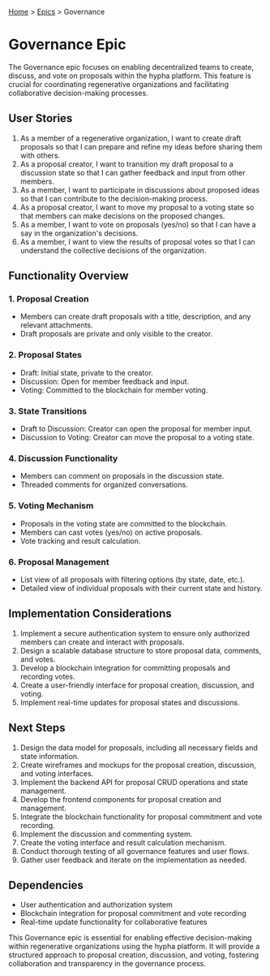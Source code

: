 [Home](../../../README.md) > [Epics](../README.md) > Governance

# Governance Epic

The Governance epic focuses on enabling decentralized teams to create, discuss, and vote on proposals within the hypha platform. This feature is crucial for coordinating regenerative organizations and facilitating collaborative decision-making processes.

## User Stories

1. As a member of a regenerative organization, I want to create draft proposals so that I can prepare and refine my ideas before sharing them with others.
2. As a proposal creator, I want to transition my draft proposal to a discussion state so that I can gather feedback and input from other members.
3. As a member, I want to participate in discussions about proposed ideas so that I can contribute to the decision-making process.
4. As a proposal creator, I want to move my proposal to a voting state so that members can make decisions on the proposed changes.
5. As a member, I want to vote on proposals (yes/no) so that I can have a say in the organization's decisions.
6. As a member, I want to view the results of proposal votes so that I can understand the collective decisions of the organization.

## Functionality Overview

### 1. Proposal Creation
- Members can create draft proposals with a title, description, and any relevant attachments.
- Draft proposals are private and only visible to the creator.

### 2. Proposal States
- Draft: Initial state, private to the creator.
- Discussion: Open for member feedback and input.
- Voting: Committed to the blockchain for member voting.

### 3. State Transitions
- Draft to Discussion: Creator can open the proposal for member input.
- Discussion to Voting: Creator can move the proposal to a voting state.

### 4. Discussion Functionality
- Members can comment on proposals in the discussion state.
- Threaded comments for organized conversations.

### 5. Voting Mechanism
- Proposals in the voting state are committed to the blockchain.
- Members can cast votes (yes/no) on active proposals.
- Vote tracking and result calculation.

### 6. Proposal Management
- List view of all proposals with filtering options (by state, date, etc.).
- Detailed view of individual proposals with their current state and history.

## Implementation Considerations

1. Implement a secure authentication system to ensure only authorized members can create and interact with proposals.
2. Design a scalable database structure to store proposal data, comments, and votes.
3. Develop a blockchain integration for committing proposals and recording votes.
4. Create a user-friendly interface for proposal creation, discussion, and voting.
5. Implement real-time updates for proposal states and discussions.

## Next Steps

1. Design the data model for proposals, including all necessary fields and state information.
2. Create wireframes and mockups for the proposal creation, discussion, and voting interfaces.
3. Implement the backend API for proposal CRUD operations and state management.
4. Develop the frontend components for proposal creation and management.
5. Integrate the blockchain functionality for proposal commitment and vote recording.
6. Implement the discussion and commenting system.
7. Create the voting interface and result calculation mechanism.
8. Conduct thorough testing of all governance features and user flows.
9. Gather user feedback and iterate on the implementation as needed.

## Dependencies

- User authentication and authorization system
- Blockchain integration for proposal commitment and vote recording
- Real-time update functionality for collaborative features

This Governance epic is essential for enabling effective decision-making within regenerative organizations using the hypha platform. It will provide a structured approach to proposal creation, discussion, and voting, fostering collaboration and transparency in the governance process.
